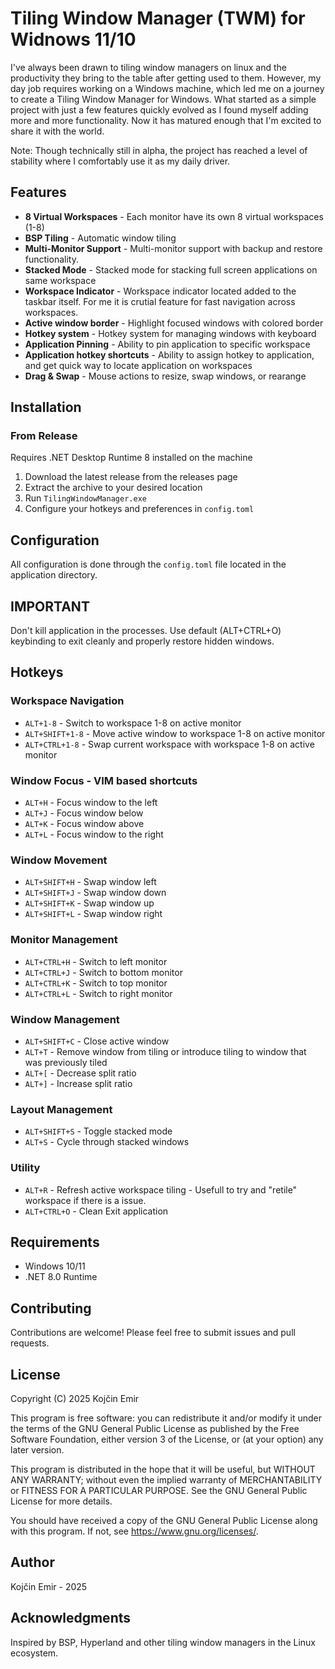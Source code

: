 # Tiling Window Manager (TWM) for Widnows 11/10

I've always been drawn to tiling window managers on linux and the productivity they bring to the table after getting used to them. However, my day job requires working on a Windows machine, which led me on a journey to create a Tiling Window Manager for Windows. What started as a simple project with just a few features quickly evolved as I found myself adding more and more functionality. Now it has matured enough that I'm excited to share it with the world.

Note: Though technically still in alpha, the project has reached a level of stability where I comfortably use it as my daily driver.

## Features

- **8 Virtual Workspaces** - Each monitor have its own 8 virtual workspaces (1-8)
- **BSP Tiling** - Automatic window tiling
- **Multi-Monitor Support** - Multi-monitor support with backup and restore functionality.
- **Stacked Mode** - Stacked mode for stacking full screen applications on same workspace
- **Workspace Indicator** - Workspace indicator located added to the taskbar itself. For me it is crutial feature for fast navigation across workspaces.
- **Active window border** - Highlight focused windows with colored border
- **Hotkey system** -  Hotkey system for managing windows with keyboard
- **Application Pinning** - Ability to pin application to specific workspace
- **Application hotkey shortcuts** - Ability to assign hotkey to application, and get quick way to locate application on workspaces
- **Drag & Swap** - Mouse actions to resize, swap windows, or rearange 

## Installation

### From Release

Requires .NET Desktop Runtime 8 installed on the machine

1. Download the latest release from the releases page
2. Extract the archive to your desired location
3. Run `TilingWindowManager.exe`
4. Configure your hotkeys and preferences in `config.toml`

## Configuration

All configuration is done through the `config.toml` file located in the application directory.

## IMPORTANT
Don't kill application in the processes. Use default (ALT+CTRL+O) keybinding to exit cleanly and properly restore hidden windows.

## Hotkeys

### Workspace Navigation
- `ALT+1-8` - Switch to workspace 1-8 on active monitor
- `ALT+SHIFT+1-8` - Move active window to workspace 1-8 on active monitor
- `ALT+CTRL+1-8` - Swap current workspace with workspace 1-8 on active monitor

### Window Focus - VIM based shortcuts
- `ALT+H` - Focus window to the left
- `ALT+J` - Focus window below
- `ALT+K` - Focus window above
- `ALT+L` - Focus window to the right

### Window Movement
- `ALT+SHIFT+H` - Swap window left
- `ALT+SHIFT+J` - Swap window down
- `ALT+SHIFT+K` - Swap window up
- `ALT+SHIFT+L` - Swap window right

### Monitor Management
- `ALT+CTRL+H` - Switch to left monitor
- `ALT+CTRL+J` - Switch to bottom monitor
- `ALT+CTRL+K` - Switch to top monitor
- `ALT+CTRL+L` - Switch to right monitor

### Window Management
- `ALT+SHIFT+C` - Close active window
- `ALT+T` - Remove window from tiling or introduce tiling to window that was previously tiled
- `ALT+[` - Decrease split ratio
- `ALT+]` - Increase split ratio

### Layout Management
- `ALT+SHIFT+S` - Toggle stacked mode
- `ALT+S` - Cycle through stacked windows

### Utility
- `ALT+R` - Refresh active workspace tiling - Usefull to try and "retile" workspace if there is a issue.
- `ALT+CTRL+O` - Clean Exit application 

## Requirements

- Windows 10/11
- .NET 8.0 Runtime

## Contributing

Contributions are welcome! Please feel free to submit issues and pull requests.

## License

Copyright (C) 2025 Kojčin Emir

This program is free software: you can redistribute it and/or modify
it under the terms of the GNU General Public License as published by
the Free Software Foundation, either version 3 of the License, or
(at your option) any later version.

This program is distributed in the hope that it will be useful,
but WITHOUT ANY WARRANTY; without even the implied warranty of
MERCHANTABILITY or FITNESS FOR A PARTICULAR PURPOSE. See the
GNU General Public License for more details.

You should have received a copy of the GNU General Public License
along with this program. If not, see <https://www.gnu.org/licenses/>.

## Author

Kojčin Emir - 2025

## Acknowledgments

Inspired by BSP, Hyperland and other tiling window managers in the Linux ecosystem.
